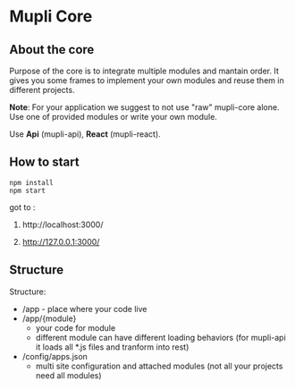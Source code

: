 # Mupli Core

## About the core
Purpose of the core is to integrate multiple modules and mantain order. It gives you some frames to implement your own modules and reuse them in  different projects. 

**Note**: For your application we suggest to not use "raw" mupli-core alone. Use one of provided modules or write your own module.

Use **Api** (mupli-api), **React** (mupli-react).  


## How to start

```
npm install
npm start

```

got to : 

1.  http://localhost:3000/


2.  http://127.0.0.1:3000/


## Structure

Structure:
- /app - place where your code live
- /app/{module} 
    - your code for module 
    - different module can have different loading behaviors (for mupli-api it loads all *.js files and tranform into rest)
- /config/apps.json
    - multi site configuration and attached modules (not all your projects need all modules) 


